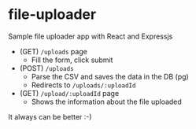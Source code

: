 # file-uploader
Sample file uploader app with React and Expressjs

* (GET) `/uploads` page
  * Fill the form, click submit
* (POST) `/uploads`
  * Parse the CSV and saves the data in the DB (pg)
  * Redirects to `/uploads/:uploadId`
* (GET) `/upload/:uploadId` page
  * Shows the information about the file uploaded
  
  
It always can be better :-)
